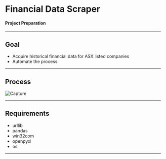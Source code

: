 ﻿Financial Data Scraper
===================


#### Project Preparation
------------------------------------------------------------------------

Goal
-------------------
 - Acquire historical financial data for ASX listed companies
 - Automate the process

----------

Process
-------------
![Capture](https://user-images.githubusercontent.com/43980002/67251491-0fa45380-f4bb-11e9-89e9-2bcb04befbc5.JPG)

----------

Requirements
--------------------
- urllib  
- pandas  
- win32com   
- openpyxl  
- os  
----------
